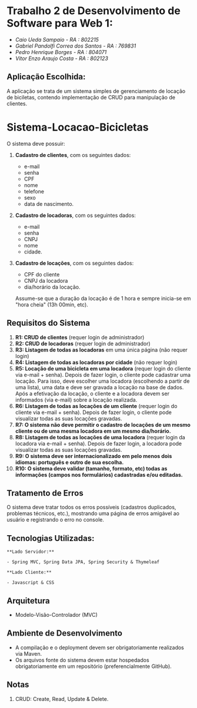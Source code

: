 # Trabalho 2 de Desenvolvimento de Software para Web 1:

- *Caio Ueda Sampaio - RA : 802215*
- *Gabriel Pandolfi Correa dos Santos - RA : 769831*
- *Pedro Henrique Borges - RA : 804071*
- *Vitor Enzo Araujo Costa - RA : 802123* 


## Aplicação Escolhida:

A aplicação se trata de um sistema simples de gerenciamento de locação de biciletas, contendo implementação de CRUD para manipulação de clientes. 

# Sistema-Locacao-Bicicletas

O sistema deve possuir:

1. **Cadastro de clientes**, com os seguintes dados: 
   - e-mail
   - senha
   - CPF
   - nome
   - telefone
   - sexo
   - data de nascimento.

2. **Cadastro de locadoras**, com os seguintes dados:
   - e-mail
   - senha
   - CNPJ
   - nome
   - cidade.

3. **Cadastro de locações**, com os seguintes dados:
   - CPF do cliente
   - CNPJ da locadora
   - dia/horário da locação.
   
   Assume-se que a duração da locação é de 1 hora e sempre inicia-se em "hora cheia" (13h 00min, etc).

## Requisitos do Sistema

1. **R1: CRUD de clientes** (requer login de administrador)
2. **R2: CRUD de locadoras** (requer login de administrador)
3. **R3: Listagem de todas as locadoras** em uma única página (não requer login)
4. **R4: Listagem de todas as locadoras por cidade** (não requer login)
5. **R5: Locação de uma bicicleta em uma locadora** (requer login do cliente via e-mail + senha). Depois de fazer login, o cliente pode cadastrar uma locação. Para isso, deve escolher uma locadora (escolhendo a partir de uma lista), uma data e deve ser gravada a locação na base de dados. Após a efetivação da locação, o cliente e a locadora devem ser informados (via e-mail) sobre a locação realizada.
6. **R6: Listagem de todas as locações de um cliente** (requer login do cliente via e-mail + senha). Depois de fazer login, o cliente pode visualizar todas as suas locações gravadas.
7. **R7: O sistema não deve permitir o cadastro de locações de um mesmo cliente ou de uma mesma locadora em um mesmo dia/horário.**
8. **R8: Listagem de todas as locações de uma locadora** (requer login da locadora via e-mail + senha). Depois de fazer login, a locadora pode visualizar todas as suas locações gravadas.
9. **R9: O sistema deve ser internacionalizado em pelo menos dois idiomas: português e outro de sua escolha.**
10. **R10: O sistema deve validar (tamanho, formato, etc) todas as informações (campos nos formulários) cadastradas e/ou editadas.** 


## Tratamento de Erros

O sistema deve tratar todos os erros possíveis (cadastros duplicados, problemas técnicos, etc.), mostrando uma página de erros amigável ao usuário e registrando o erro no console.

## Tecnologias Utilizadas:

    **Lado Servidor:**

    - Spring MVC, Spring Data JPA, Spring Security & Thymeleaf

    **Lado Cliente:**

    - Javascript & CSS

## Arquitetura 

- Modelo-Visão-Controlador (MVC)

## Ambiente de Desenvolvimento

- A compilação e o deployment devem ser obrigatoriamente realizados via Maven.
- Os arquivos fonte do sistema devem estar hospedados obrigatoriamente em um repositório (preferencialmente GitHub).

## Notas

1. CRUD: Create, Read, Update & Delete.




